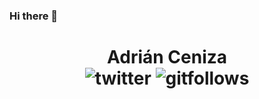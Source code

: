### Hi there 👋

<h1 align='center'>Adrián Ceniza
<div align='center'>
<img src='https://img.shields.io/twitter/follow/sirzenii?label=Follow&style=social' alt='twitter'/>
<img srx='https://img.shields.io/github/followers/adriceniza?style=social' alt='gitfollows'/>
 

